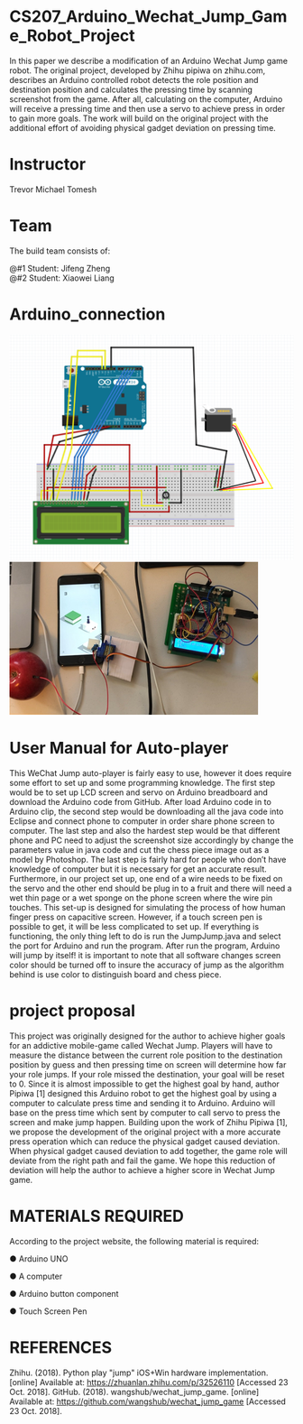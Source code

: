 # CS207_Arduino_Wechat_Jump_Game_Robot_Project

In this paper we describe a modification of an Arduino Wechat Jump game robot. The original project, developed by Zhihu pipiwa on zhihu.com, describes an Arduino controlled robot detects the role position and destination position and calculates the pressing time by scanning screenshot from the game. After all, calculating on the computer, Arduino will receive a pressing time and then use a servo to achieve press in order to gain more goals. The work will build on the original project with the additional effort of avoiding physical gadget deviation on pressing time.

# Instructor
Trevor Michael Tomesh

# Team
The build team consists of:

@#1 Student: Jifeng Zheng<br>
@#2 Student: Xiaowei Liang




# Arduino_connection
![alt text](https://github.com/zanhaomima/207project/blob/master/cs207.png)
![alt text](https://github.com/zanhaomima/207project/blob/master/image.png)

# User Manual for Auto-player

This WeChat Jump auto-player is fairly easy to use, however it does require some effort to set up and some programming knowledge. The first step would be to set up LCD screen and servo on Arduino breadboard and download the Arduino code from GitHub. After load Arduino code in to Arduino clip, the second step would be downloading all the java code into Eclipse and connect phone to computer in order share phone screen to computer. The last step and also the hardest step would be that different phone and PC need to adjust the screenshot size accordingly by change the parameters value in java code and cut the chess piece image out as a model by Photoshop. The last step is fairly hard for people who don’t have knowledge of computer but it is necessary for get an accurate result.
Furthermore, in our project set up, one end of a wire needs to be fixed on the servo and the other end should be plug in to a fruit and there will need a wet thin page or a wet sponge on the phone screen where the wire pin touches. This set-up is designed for simulating the process of how human finger press on capacitive screen. However, if a touch screen pen is possible to get, it will be less complicated to set up.
If everything is functioning, the only thing left to do is run the JumpJump.java and select the port for Arduino and run the program. After run the program, Arduino will jump by itself! it is important to note that all software changes screen color should be turned off to insure the accuracy of jump as the algorithm behind is use color to distinguish board and chess piece.

# project proposal
This project was originally designed for the author to achieve higher goals for an addictive mobile-game called Wechat Jump. Players will have to measure the distance between the current role position to the destination position by guess and then pressing time on screen will determine how far your role jumps. If your role missed the destination, your goal will be reset to 0. Since it is almost impossible to get the highest goal by hand, author Pipiwa [1] designed this Arduino robot to get the highest goal by using a computer to calculate press time and sending it to Arduino. Arduino will base on the press time which sent by computer to call servo to press the screen and make jump happen.
Building upon the work of Zhihu Pipiwa [1], we propose the development of the original project with a more accurate press operation which can reduce the physical gadget caused deviation. When physical gadget caused deviation to add together, the game role will deviate from the right path and fail the game. We hope this reduction of deviation will help the author to achieve a higher score in Wechat Jump game.


# MATERIALS REQUIRED
According to the project website, the following material is required:

● Arduino UNO

● A computer

● Arduino button component

● Touch Screen Pen



# REFERENCES

Zhihu. (2018). ​Python play "jump" iOS+Win hardware implementation​. [online] Available at: https://zhuanlan.zhihu.com/p/32526110 [Accessed 23 Oct. 2018].
GitHub. (2018). ​wangshub/wechat_jump_game​. [online] Available at: https://github.com/wangshub/wechat_jump_game [Accessed 23 Oct. 2018].
